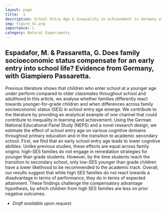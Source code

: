 ```yaml
---
layout: page
title:  1
description: School Entry Age & Inequality in achievement in Germany with Giampiero Passaretta
img: figure_41.png
importance: 1
category: Natural Experiments
---
```


## Espadafor, M. & Passaretta, G. Does family socioeconomic status compensate for an early entry into school life? Evidence from Germany, with Giampiero Passaretta. 

Previous literature shows that children who enter school at a younger age under perform compared to older classmates throughout school and adulthood.In this article, we analyse whether families differently react towards younger-for-grade children and when differences across family socioeconomic status (SES) in school entry age emerge. We contribute to the literature by providing an analytical example of one channel that could contribute to inequality in learning and achievement.
Using the German National Educational Panel Study (NEPS) and a novel research design, we estimate the effect of school entry age on various cognitive domains throughout primary education and in the transition to academic secondary school. First, we find that an early school entry age leads to lower cognitive abilities. Unlike previous studies, these effects are equal across family origins: high-SES families do not engage in remediation strategies for younger than grade students. However, by the time students reach the transition to secondary school, only low-SES younger than grade children have a lower likelihood to be recommended to the academic track.
Overall, our results suggest that while high SES families do not react towards a disadvantage in terms of performance, they do in terms of expected attainment. These findings challenge the compensatory advantage hypothesis, by which children from high SES families are less on prior negative outcomes.

 - <i>Draft available upon request</i>. 
